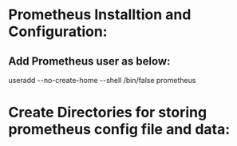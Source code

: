 # Prometheus Installtion and Configuration:

## Add Prometheus user as below:

 useradd --no-create-home --shell /bin/false prometheus

# Create Directories for storing prometheus config file and data:


